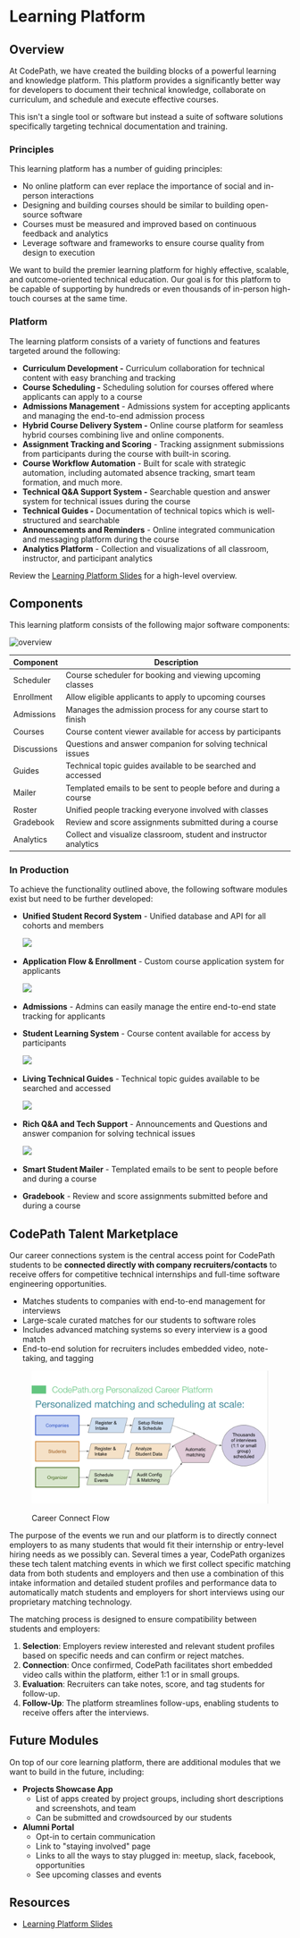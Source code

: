 # Learning Platform

## Overview

At CodePath, we have created the building blocks of a powerful learning and knowledge platform. This platform provides a significantly better way for developers to document their technical knowledge, collaborate on curriculum, and schedule and execute effective courses.

This isn't a single tool or software but instead a suite of software solutions specifically targeting technical documentation and training.

### Principles

This learning platform has a number of guiding principles:

* No online platform can ever replace the importance of social and in-person interactions
* Designing and building courses should be similar to building open-source software
* Courses must be measured and improved based on continuous feedback and analytics
* Leverage software and frameworks to ensure course quality from design to execution

We want to build the premier learning platform for highly effective, scalable, and outcome-oriented technical education. Our goal is for this platform to be capable of supporting by hundreds or even thousands of in-person high-touch courses at the same time.

### Platform

The learning platform consists of a variety of functions and features targeted around the following:

* **Curriculum Development -** Curriculum collaboration for technical content with easy branching and tracking
* **Course Scheduling -** Scheduling solution for courses offered where applicants can apply to a course
* **Admissions Management** - Admissions system for accepting applicants and managing the end-to-end admission process
* **Hybrid Course Delivery System -** Online course platform for seamless hybrid courses combining live and online components.
* **Assignment Tracking and Scoring** - Tracking assignment submissions from participants during the course with built-in scoring.&#x20;
* **Course Workflow Automation** - Built for scale with strategic automation, including automated absence tracking, smart team formation, and much more.&#x20;
* **Technical Q\&A Support System -** Searchable question and answer system for technical issues during the course
* **Technical Guides -** Documentation of technical topics which is well-structured and searchable
* **Announcements and Reminders** - Online integrated communication and messaging platform during the course&#x20;
* **Analytics Platform** - Collection and visualizations of all classroom, instructor, and participant analytics

Review the [Learning Platform Slides](https://docs.google.com/presentation/d/1i5NB29bR9rRNh7tKIVQJMX9kzMps1TmsghueZOryMgo/edit) for a high-level overview.

## Components

This learning platform consists of the following major software components:

![overview](http://i.imgur.com/I7bo6ko.png)

| Component   | Description                                                       |
| ----------- | ----------------------------------------------------------------- |
| Scheduler   | Course scheduler for booking and viewing upcoming classes         |
| Enrollment  | Allow eligible applicants to apply to upcoming courses            |
| Admissions  | Manages the admission process for any course start to finish      |
| Courses     | Course content viewer available for access by participants        |
| Discussions | Questions and answer companion for solving technical issues       |
| Guides      | Technical topic guides available to be searched and accessed      |
| Mailer      | Templated emails to be sent to people before and during a course  |
| Roster      | Unified people tracking everyone involved with classes            |
| Gradebook   | Review and score assignments submitted during a course            |
| Analytics   | Collect and visualize classroom, student and instructor analytics |

### In Production

To achieve the functionality outlined above, the following software modules exist but need to be further developed:

*   **Unified Student Record System** - Unified database and API for all cohorts and members

    ![](http://i.imgur.com/B8fcOiQ.png)
*   **Application Flow & Enrollment** - Custom course application system for applicants

    ![](http://i.imgur.com/FjXM3I4.png)
* **Admissions** - Admins can easily manage the entire end-to-end state tracking for applicants
*   **Student Learning System** - Course content available for access by participants

    ![](http://i.imgur.com/tcfAyjM.png)
*   **Living Technical Guides** - Technical topic guides available to be searched and accessed

    ![](http://i.imgur.com/v0ijsL9.png)
*   **Rich Q\&A and Tech Support** - Announcements and Questions and answer companion for solving technical issues

    ![](http://i.imgur.com/ygO4K8k.png)
* **Smart Student Mailer** - Templated emails to be sent to people before and during a course
* **Gradebook** - Review and score assignments submitted before and during a course

## CodePath Talent Marketplace

Our career connections system is the central access point for CodePath students to be **connected directly with company recruiters/contacts** to receive offers for competitive technical internships and full-time software engineering opportunities.

* Matches students to companies with end-to-end management for interviews
* Large-scale curated matches for our students to software roles
* Includes advanced matching systems so every interview is a good match
* End-to-end solution for recruiters includes embedded video, note-taking, and tagging

<figure><img src="../.gitbook/assets/image.png" alt=""><figcaption><p>Career Connect Flow</p></figcaption></figure>

The purpose of the events we run and our platform is to directly connect employers to as many students that would fit their internship or entry-level hiring needs as we possibly can. Several times a year, CodePath organizes these tech talent matching events in which we first collect specific matching data from both students and employers and then use a combination of this intake information and detailed student profiles and performance data to automatically match students and employers for short interviews using our proprietary matching technology.

The matching process is designed to ensure compatibility between students and employers:

1. **Selection**: Employers review interested and relevant student profiles based on specific needs and can confirm or reject matches.
2. **Connection**: Once confirmed, CodePath facilitates short embedded video calls within the platform, either 1:1 or in small groups.
3. **Evaluation**: Recruiters can take notes, score, and tag students for follow-up.
4. **Follow-Up**: The platform streamlines follow-ups, enabling students to receive offers after the interviews.

## Future Modules

On top of our core learning platform, there are additional modules that we want to build in the future, including:

* **Projects Showcase App**
  * List of apps created by project groups, including short descriptions and screenshots, and team
  * Can be submitted and crowdsourced by our students&#x20;
* **Alumni Portal**
  * Opt-in to certain communication
  * Link to "staying involved" page
  * Links to all the ways to stay plugged in: meetup, slack, facebook, opportunities
  * See upcoming classes and events

## Resources

* [Learning Platform Slides](https://docs.google.com/presentation/d/1TGVCgSQjKpckk5dTxapP7Jsm31Dzzu1L362k7PiJDUQ/edit#slide=id.p)

